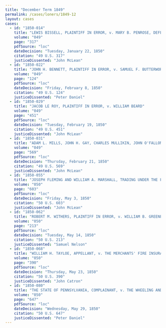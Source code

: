 ```yaml
---
title: "December Term 1849"
permalink: /cases/loners/1849-12
layout: cases
cases:
  - id: "1850-014"
    title: "LEWIS BISSELL, PLAINTIFF IN ERROR, v. MARY B. PENROSE, DEFENDANT"
    volume: "049"
    page: "317"
    pdfSource: "loc"
    dateDecision: "Tuesday, January 22, 1850"
    citation: "49 U.S. 317"
    justiceDissented: "John McLean"
  - id: "1850-022"
    title: "JOHN H. BENNETT, PLAINTIFF IN ERROR, v. SAMUEL F. BUTTERWORTH"
    volume: "049"
    page: "124"
    pdfSource: "loc"
    dateDecision: "Friday, February 8, 1850"
    citation: "49 U.S. 124"
    justiceDissented: "Peter Daniel"
  - id: "1850-029"
    title: "JACOB LE ROY, PLAINTIFF IN ERROR, v. WILLIAM BEARD"
    volume: "049"
    page: "451"
    pdfSource: "loc"
    dateDecision: "Tuesday, February 19, 1850"
    citation: "49 U.S. 451"
    justiceDissented: "John McLean"
  - id: "1850-031"
    title: "ADAM L. MILLS, JOHN H. GAY, CHARLES MULLIKIN, JOHN O'FALLON, WILLIAM C. WIGGINS, ANDREW CHRISTY, ELIZABETH CHRISTY, MARY F. CHRISTY, MELANIE CHRISTY, WHICH MELANIE IS THE WIDOW, AND WHICH SAID ELIZABETH CHRISTY AND MARY F. CHRISTY ARE THE ONLY CHILDREN AND HEIRS AT LAW OF SAMUEL C. CHRISTY, DECEASED, -- SAID CHILDREN BEING INFANTS, AND APPEARING BY SAID MELANIE, THEIR NEXT FRIEND, -- EMILY PRATTE, WIDOW OF BERNARD PRATTE, LEWIS PENGUET AND THERESE, HIS WIFE, STEPHEN F. NIEDLET AND CELESTE, HIS WIFE, LOUIS v. BOGY AND PELAGIE, HIS WIFE, JOSEPH BLAINE AND AIMI, HIS WIFE, WHICH SAID EMILY PRATTE, BERNARD PRATTE, THERESE PENGUET, CELESTE NIEDLET, PELAGIE BOGY, AND AIMI DIANE BLAINE, ARE CHILDREN AND ONLY HEIRS AT LAW OF BERNARD PRATTE, DECEASED, PLAINTIFFS IN ERROR, v. THE COUNTY OF ST. CLAIR AND JAMES HARRISON"
    volume: "049"
    page: "569"
    pdfSource: "loc"
    dateDecision: "Thursday, February 21, 1850"
    citation: "49 U.S. 569"
    justiceDissented: "John McLean"
  - id: "1850-055"
    title: "JOSEPH FLEMING AND WILLIAM A. MARSHALL, TRADING UNDER THE FIRM OF FLEMING & MARSHALL, v. JAMES PAGE, COLLECTOR OF THE UNITED STATES"
    volume: "050"
    page: "603"
    pdfSource: "loc"
    dateDecision: "Friday, May 3, 1850"
    citation: "50 U.S. 603"
    justiceDissented: "John McLean"
  - id: "1850-062"
    title: "ROBERT M. WITHERS, PLAINTIFF IN ERROR, v. WILLIAM B. GREENE, ADMINISTRATOR OF RICHARD MAY, DECEASED"
    volume: "050"
    page: "213"
    pdfSource: "loc"
    dateDecision: "Tuesday, May 14, 1850"
    citation: "50 U.S. 213"
    justiceDissented: "Samuel Nelson"
  - id: "1850-068"
    title: "WILLIAM H. TAYLOE, APPELLANT, v. THE MERCHANTS' FIRE INSURANCE COMPANY OF BALTIMORE"
    volume: "050"
    page: "390"
    pdfSource: "loc"
    dateDecision: "Thursday, May 23, 1850"
    citation: "50 U.S. 390"
    justiceDissented: "John Catron"
  - id: "1850-080"
    title: "THE STATE OF PENNSYLVANIA, COMPLAINANT, v. THE WHEELING AND BELMONT BRIDGE COMPANY, WILLIAM OTTERSAN, AND GEORGE CROFT"
    volume: "050"
    page: "647"
    pdfSource: "loc"
    dateDecision: "Wednesday, May 29, 1850"
    citation: "50 U.S. 647"
    justiceDissented: "Peter Daniel"
---
```

